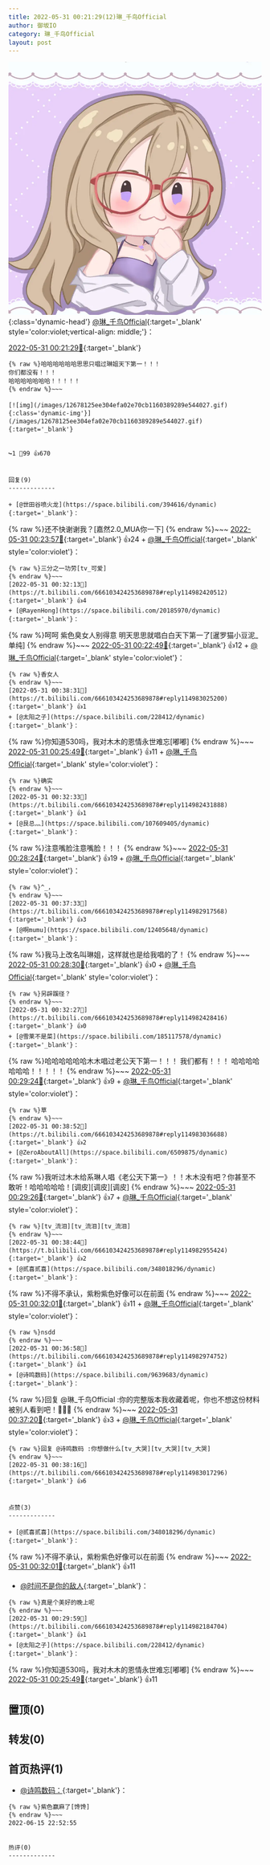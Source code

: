 ```yaml
---
title: 2022-05-31 00:21:29(12)琳_千鸟Official
author: 御坂IO
category: 琳_千鸟Official
layout: post
---
```


![img](/images/c0a88f85ebd0d056f37b114e0748e69556c8b488.jpg){:class='dynamic-head'}
[@琳_千鸟Official](https://space.bilibili.com/1620923329/dynamic){:target='_blank' style='color:violet;vertical-align: middle;'}：

[2022-05-31 00:21:29🔗](https://t.bilibili.com/666103424253689878){:target='_blank'}

~~~
{% raw %}哈哈哈哈哈哈思思只唱过琳姐天下第一！！！
你们都没有！！！
哈哈哈哈哈哈哈！！！！！
{% endraw %}~~~

[![img](/images/12678125ee304efa02e70cb1160389289e544027.gif){:class='dynamic-img'}](/images/12678125ee304efa02e70cb1160389289e544027.gif){:target='_blank'}


↪️1 💬99 👍670


回复(9)
-------------

+ [@世田谷喷火龙](https://space.bilibili.com/394616/dynamic){:target='_blank'}：
~~~
{% raw %}还不快谢谢我？[嘉然2.0_MUA你一下]
{% endraw %}~~~
[2022-05-31 00:23:57🔗](https://t.bilibili.com/666103424253689878#reply114981439408){:target='_blank'} 👍24
    + [@琳_千鸟Official](https://space.bilibili.com/1620923329/dynamic){:target='_blank' style='color:violet'}：
~~~
{% raw %}三分之一功劳[tv_可爱]
{% endraw %}~~~
[2022-05-31 00:32:13🔗](https://t.bilibili.com/666103424253689878#reply114982420512){:target='_blank'} 👍4
+ [@RayenHong](https://space.bilibili.com/20185970/dynamic){:target='_blank'}：
~~~
{% raw %}呵呵 紫色臭女人别得意 明天思思就唱白白天下第一了[暹罗猫小豆泥_单纯]
{% endraw %}~~~
[2022-05-31 00:22:49🔗](https://t.bilibili.com/666103424253689878#reply114981454944){:target='_blank'} 👍12
    + [@琳_千鸟Official](https://space.bilibili.com/1620923329/dynamic){:target='_blank' style='color:violet'}：
~~~
{% raw %}香女人
{% endraw %}~~~
[2022-05-31 00:38:31🔗](https://t.bilibili.com/666103424253689878#reply114983025200){:target='_blank'} 👍1
+ [@太阳之子](https://space.bilibili.com/228412/dynamic){:target='_blank'}：
~~~
{% raw %}你知道530吗，我对木木的恩情永世难忘[嘟嘟]
{% endraw %}~~~
[2022-05-31 00:25:49🔗](https://t.bilibili.com/666103424253689878#reply114981663456){:target='_blank'} 👍11
    + [@琳_千鸟Official](https://space.bilibili.com/1620923329/dynamic){:target='_blank' style='color:violet'}：
~~~
{% raw %}确实
{% endraw %}~~~
[2022-05-31 00:32:33🔗](https://t.bilibili.com/666103424253689878#reply114982431888){:target='_blank'} 👍1
+ [@艮总灬](https://space.bilibili.com/107609405/dynamic){:target='_blank'}：
~~~
{% raw %}注意嘴脸注意嘴脸！！！
{% endraw %}~~~
[2022-05-31 00:28:24🔗](https://t.bilibili.com/666103424253689878#reply114982039952){:target='_blank'} 👍19
    + [@琳_千鸟Official](https://space.bilibili.com/1620923329/dynamic){:target='_blank' style='color:violet'}：
~~~
{% raw %}^_，
{% endraw %}~~~
[2022-05-31 00:37:33🔗](https://t.bilibili.com/666103424253689878#reply114982917568){:target='_blank'} 👍3
+ [@啊mumu](https://space.bilibili.com/12405648/dynamic){:target='_blank'}：
~~~
{% raw %}我马上改名叫琳姐，这样就也是给我唱的了！
{% endraw %}~~~
[2022-05-31 00:28:30🔗](https://t.bilibili.com/666103424253689878#reply114982044144){:target='_blank'} 👍0
    + [@琳_千鸟Official](https://space.bilibili.com/1620923329/dynamic){:target='_blank' style='color:violet'}：
~~~
{% raw %}另辟蹊径？
{% endraw %}~~~
[2022-05-31 00:32:27🔗](https://t.bilibili.com/666103424253689878#reply114982428416){:target='_blank'} 👍0
+ [@雪莱不是菜](https://space.bilibili.com/185117578/dynamic){:target='_blank'}：
~~~
{% raw %}哈哈哈哈哈哈木木唱过老公天下第一！！！
我们都有！！！
哈哈哈哈哈哈哈！！！！！
{% endraw %}~~~
[2022-05-31 00:29:24🔗](https://t.bilibili.com/666103424253689878#reply114982104224){:target='_blank'} 👍9
    + [@琳_千鸟Official](https://space.bilibili.com/1620923329/dynamic){:target='_blank' style='color:violet'}：
~~~
{% raw %}草
{% endraw %}~~~
[2022-05-31 00:38:52🔗](https://t.bilibili.com/666103424253689878#reply114983036688){:target='_blank'} 👍2
+ [@ZeroAboutAll](https://space.bilibili.com/6509875/dynamic){:target='_blank'}：
~~~
{% raw %}我听过木木给系琳人唱《老公天下第一》！！木木没有吧？你甚至不敢听！哈哈哈哈哈！[调皮][调皮][调皮]
{% endraw %}~~~
[2022-05-31 00:29:26🔗](https://t.bilibili.com/666103424253689878#reply114982104944){:target='_blank'} 👍7
    + [@琳_千鸟Official](https://space.bilibili.com/1620923329/dynamic){:target='_blank' style='color:violet'}：
~~~
{% raw %}[tv_流泪][tv_流泪][tv_流泪]
{% endraw %}~~~
[2022-05-31 00:38:44🔗](https://t.bilibili.com/666103424253689878#reply114982955424){:target='_blank'} 👍2
+ [@贰喜贰喜](https://space.bilibili.com/348018296/dynamic){:target='_blank'}：
~~~
{% raw %}不得不承认，紫粉紫色好像可以在前面
{% endraw %}~~~
[2022-05-31 00:32:01🔗](https://t.bilibili.com/666103424253689878#reply114982487072){:target='_blank'} 👍11
    + [@琳_千鸟Official](https://space.bilibili.com/1620923329/dynamic){:target='_blank' style='color:violet'}：
~~~
{% raw %}nsdd
{% endraw %}~~~
[2022-05-31 00:36:58🔗](https://t.bilibili.com/666103424253689878#reply114982974752){:target='_blank'} 👍1
+ [@诗鸣数码](https://space.bilibili.com/9639683/dynamic){:target='_blank'}：
~~~
{% raw %}回复 @琳_千鸟Official :你的完整版本我收藏着呢，你也不想这份材料被别人看到吧！🥵🥵🥵
{% endraw %}~~~
[2022-05-31 00:37:20🔗](https://t.bilibili.com/666103424253689878#reply114982911056){:target='_blank'} 👍3
    + [@琳_千鸟Official](https://space.bilibili.com/1620923329/dynamic){:target='_blank' style='color:violet'}：
~~~
{% raw %}回复 @诗鸣数码 :你想做什么[tv_大哭][tv_大哭][tv_大哭]
{% endraw %}~~~
[2022-05-31 00:38:16🔗](https://t.bilibili.com/666103424253689878#reply114983017296){:target='_blank'} 👍6


点赞(3)
-------------

+ [@贰喜贰喜](https://space.bilibili.com/348018296/dynamic){:target='_blank'}：
~~~
{% raw %}不得不承认，紫粉紫色好像可以在前面
{% endraw %}~~~
[2022-05-31 00:32:01🔗](https://t.bilibili.com/666103424253689878#reply114982487072){:target='_blank'} 👍11
+ [@时间不是你的敌人](https://space.bilibili.com/43449019/dynamic){:target='_blank'}：
~~~
{% raw %}真是个美好的晚上呢
{% endraw %}~~~
[2022-05-31 00:29:59🔗](https://t.bilibili.com/666103424253689878#reply114982184704){:target='_blank'} 👍1
+ [@太阳之子](https://space.bilibili.com/228412/dynamic){:target='_blank'}：
~~~
{% raw %}你知道530吗，我对木木的恩情永世难忘[嘟嘟]
{% endraw %}~~~
[2022-05-31 00:25:49🔗](https://t.bilibili.com/666103424253689878#reply114981663456){:target='_blank'} 👍11


置顶(0)
-------------



转发(0)
-------------



首页热评(1)
-------------

+ [@诗鸣数码：](https://space.bilibili.com/9639683/dynamic){:target='_blank'}：
~~~
{% raw %}紫色赢麻了[馋馋]
{% endraw %}~~~
2022-06-15 22:52:55


热评(0)
-------------



